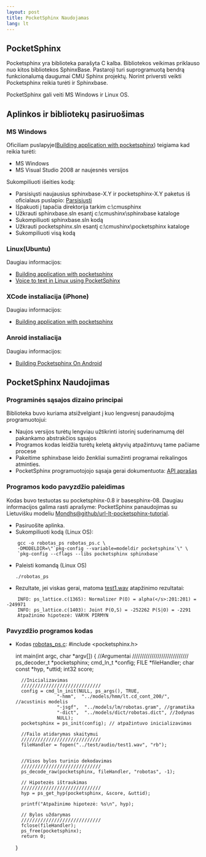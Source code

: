 ```yaml
---
layout: post 
title: PocketSphinx Naudojamas
lang: lt
---
```



PocketSphinx
---------------------

Pocketsphinx yra biblioteka parašyta C kalba. Bibliotekos veikimas 
priklauso nuo kitos bibliotekos SphinxBase. Pastaroji turi 
suprogramuotą bendrą funkcionalumą daugumai CMU Sphinx projektų. 
Norint priversti veikti Pocketsphinx reikia turėti ir Sphinxbase.

PocketSphinx gali veiti MS Windows ir Linux OS.

Aplinkos ir bibliotekų pasiruošimas
----------------------

### MS Windows

Oficiliam puslapyje([Building application with pocketsphinx][url-pocketSphinx-build]) teigiama kad reikia turėti: 

*   MS Windows
*   MS Visual Studio 2008 ar naujesnės versijos

Sukompiliuoti išeities kodą:

*   Parsisiųsti naujausius  sphinxbase-X.Y ir pocketsphinx-X.Y paketus 
iš oficialaus puslapio: [Parsisiųsti][url-pocketSphinx-download]
*   Išpakuoti į tapačia direktorija tarkim c:\cmusphinx
*   Užkrauti sphinxbase.sln esantį c:\cmushinx\sphinxbase kataloge
*   Sukompiliuoti sphinxbase.sln kodą 
* 	Užkrauti pocketsphinx.sln esantį c:\cmushinx\pocketsphinx kataloge
*   Sukompiliuoti visą kodą

### Linux(Ubuntu)

Daugiau informacijos:

*   [Building application with pocketsphinx][url-pocketSphinx-build]
*   [Voice to text in Linux using PocketSphinx][url-PocketSphinx-linux]


### XCode instaliacija (iPhone)

Daugiau informacijos:

*   [Building application with pocketsphinx][url-pocketSphinx-build]

### Anroid instaliacija 

Daugiau informacijos:

* [Building Pocketsphinx On Android][url-pocketSphinx-android]

PocketSphinx Naudojimas
----------------------

### Programinės sąsajos dizaino principai

Biblioteka buvo kuriama atsižvelgiant į kuo lengvesnį panaudojimą 
programuotojui:

*   Naujos versijos turėtų lengviau užtikrinti istorinį 
suderinamumą dėl pakankamo abstrakčios sąsajos
*   Programos kodas leidžia turėtų keletą aktyvių atpažintuvų 
tame pačiame procese
*   Pakeitime sphinxbase leido ženkliai sumažinti programai 
reikalingos atminties.
*   PocketSphinx programuotojojo sąsaja gerai dokumentuota: [API 
aprašas][url-pocketSphinx-api]

### Programos kodo pavyzdžio paleidimas

Kodas buvo testuotas su pocketsphinx-0.8 ir basesphinx-08. Daugiau informacijos galima 
rasti aprašyme: PocketSphinx panaudojimas su Lietuvišku 
modeliu [Mondhs@github/url-lt-pocketsphinx-tutorial][url-lt-pocketsphinx-tutorial].  

* Pasiruošite aplinka.
* Sukompiliuoti kodą (Linux OS):

```
    gcc -o robotas_ps robotas_ps.c \
    -DMODELDIR=\"`pkg-config --variable=modeldir pocketsphinx`\" \
    `pkg-config --cflags --libs pocketsphinx sphinxbase`
```

* Paleisti komandą (Linux OS)

	`./robotas_ps`
	
* Rezultate, jei viskas gerai, matoma [test1.wav](https://github.com/mondhs/lt-pocketsphinx-tutorial/blob/master/impl/test/audio/test1.wav) atapžinimo rezultatai:	

```
	INFO: ps_lattice.c(1365): Normalizer P(O) = alpha(</s>:201:201) = -249971
	INFO: ps_lattice.c(1403): Joint P(O,S) = -252262 P(S|O) = -2291
	Atpažinimo hipotezė: VARYK PIRMYN
```

### Pavyzdžio programos kodas
	
	

* Kodas [robotas_ps.c](https://github.com/mondhs/lt-pocketsphinx-tutorial/blob/master/impl/demo-src/robotas_ps.c):
	#include <pocketsphinx.h>

	int
	main(int argc, char *argv[])
	{
		//Argumentai
		/////////////////////////////
		ps_decoder_t *pocketsphinx;
		cmd_ln_t *config;
		FILE *fileHandler;
		char const *hyp, *uttid;
		int32 score;

		//Inicializavimas
		/////////////////////////////
		config = cmd_ln_init(NULL, ps_args(), TRUE,
					 "-hmm",  "../models/hmm/lt.cd_cont_200/", //acustinis modelis
					 "-jsgf",  "../models/lm/robotas.gram", //gramatika
					 "-dict",  "../models/dict/robotas.dict", //žodynas
					 NULL);
		pocketsphinx = ps_init(config); // atpažintuvo inicializavimas

		//Failo atidarymas skaitymui
		/////////////////////////////
		fileHandler = fopen("../test/audio/test1.wav", "rb");


		//Visos bylos turinio dekodavimas
		/////////////////////////////
		ps_decode_raw(pocketsphinx, fileHandler, "robotas", -1);

		// Hipotezės ištraukimas
		/////////////////////////////
		hyp = ps_get_hyp(pocketsphinx, &score, &uttid);

		printf("Atpažinimo hipotezė: %s\n", hyp);

		// Bylos uždarymas
		/////////////////////////////
		fclose(fileHandler);
		ps_free(pocketsphinx);
		return 0;
	}




[url-PocketSphinx-linux]: http://ghatage.com/2012/12/voice-to-text-in-linux-using-pocketsphinx/ 	"PocketSphinx In Linux"
[url-pocketSphinx-build]: http://cmusphinx.sourceforge.net/wiki/tutorialpocketsphinx	"Building application"
[url-pocketSphinx-android]: http://cmusphinx.sourceforge.net/2011/05/building-pocketsphinx-on-android/   "Building Pocketsphinx On Android"
[url-pocketSphinx-download]: http://cmusphinx.sourceforge.net/wiki/download "CMU Sphinx Downloads"
[url-pocketSphinx-api]: http://cmusphinx.sourceforge.net/api/pocketsphinx/  "api pocketsphinx"
[url-lt-pocketsphinx-tutorial]: https://github.com/mondhs/lt-pocketsphinx-tutorial/tree/master/impl  "LT Pocketsphinx apmokymas(Mondhs)"
